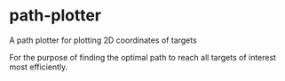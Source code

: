 # path-plotter
A path plotter for plotting 2D coordinates of targets

For the purpose of finding the optimal path to reach all targets of interest most efficiently.
